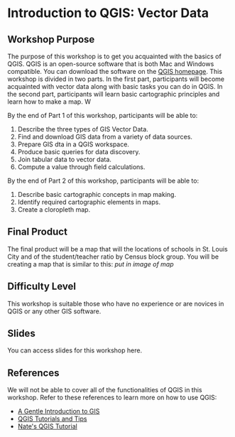 # Introduction to QGIS: Vector Data

## Workshop Purpose
The purpose of this workshop is to get you acquainted with the basics of QGIS. QGIS is an open-source software that is both Mac and Windows compatible. You can download the software on the [QGIS homepage](https://qgis.org/en/site/). This workshop is divided in two parts. In the first part, participants will become acquainted with vector data along with basic tasks you can do in QGIS. In the second part, participants will learn basic cartographic principles and learn how to make a map. W

By the end of Part 1 of this workshop, participants will be able to:
1. Describe the three types of GIS Vector Data.
2. Find and download GIS data from a variety of data sources.
3. Prepare GIS dta in a QGIS workspace.
4. Produce basic queries for data discovery.
5. Join tabular data to vector data.
6. Compute a value through field calculations.

By the end of Part 2 of this workshop, participants will be able to:
1. Describe basic cartographic concepts in map making.
2. Identify required cartographic elements in maps.
3. Create a cloropleth map.


## Final Product
The final product will be a map that will the locations of schools in St. Louis City and of the student/teacher ratio by Census block group. You will be creating a map that is similar to this:
*put in image of map*


## Difficulty Level
This workshop is suitable those who have no experience or are novices in QGIS or any other GIS software.

## Slides
You can access slides for this workshop here.

## References
We will not be able to cover all of the functionalities of QGIS in this workshop. Refer to these references to learn more on how to use QGIS:
- [A Gentle Introduction to GIS](https://docs.qgis.org/3.4/en/docs/gentle_gis_introduction/index.html)
- [QGIS Tutorials and Tips](https://www.qgistutorials.com/en/)
- [Nate's QGIS Tutorial](https://nates-intro-to-qgis.readthedocs.io/en/latest/)
